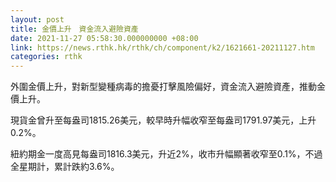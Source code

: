 ```yaml
---
layout: post
title: 金價上升　資金流入避險資產
date: 2021-11-27 05:58:30.000000000 +08:00
link: https://news.rthk.hk/rthk/ch/component/k2/1621661-20211127.htm
categories: rthk
---
```


外圍金價上升，對新型變種病毒的擔憂打擊風險偏好，資金流入避險資產，推動金價上升。

現貨金曾升至每盎司1815.26美元，較早時升幅收窄至每盎司1791.97美元，上升0.2%。

紐約期金一度高見每盎司1816.3美元，升近2%，收市升幅顯著收窄至0.1%，不過全星期計，累計跌約3.6%。
